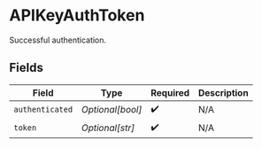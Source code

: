 # APIKeyAuthToken

Successful authentication.


## Fields

| Field              | Type               | Required           | Description        |
| ------------------ | ------------------ | ------------------ | ------------------ |
| `authenticated`    | *Optional[bool]*   | :heavy_check_mark: | N/A                |
| `token`            | *Optional[str]*    | :heavy_check_mark: | N/A                |